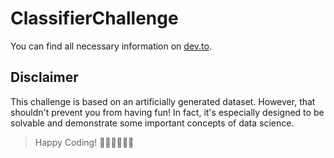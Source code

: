 # ClassifierChallenge
You can find all necessary information on [dev.to](https://dev.to/bahe007/classification-challenge-where-to-go-out-after-corona-5gk8-temp-slug-4119035?preview=5861c98b7a023b82d90ab438aff7bdb6d7c6bae6f96646c8f147a66375c52be2bdbfc08ba239ff8dcc347908652f2a983ece33ab05e287ee6dec3f3d).

## Disclaimer
This challenge is based on an artificially generated dataset. However, that shouldn't prevent you from having fun! In fact, it's especially designed to be solvable and demonstrate some important concepts of data science. 

> Happy Coding! 👩‍💻👨‍💻🧑‍💻
